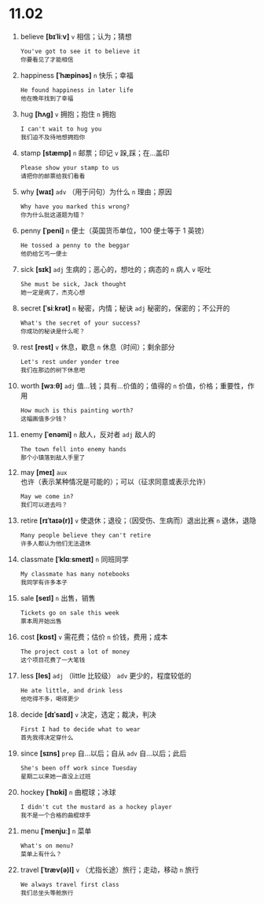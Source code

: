 # 11.02

1. believe **[bɪˈliːv]** `v` 相信；认为；猜想

   ```
   You've got to see it to believe it
   你要看见了才能相信
   ```

2. happiness **[ˈhæpinəs]** `n` 快乐；幸福

   ```
   He found happiness in later life
   他在晚年找到了幸福
   ```

3. hug **[hʌɡ]** `v` 拥抱；抱住 `n` 拥抱

   ```
   I can't wait to hug you
   我们迫不及待地想拥抱你
   ```

4. stamp **[stæmp]** `n` 邮票；印记 `v` 跺,踩；在...盖印

   ```
   Please show your stamp to us
   请把你的邮票给我们看看
   ```

5. why **[waɪ]** `adv` （用于问句）为什么 `n` 理由；原因

   ```
   Why have you marked this wrong?
   你为什么批这道题为错？
   ```

6. penny **[ˈpeni]** `n` 便士（英国货币单位，100 便士等于 1 英镑）

   ```
   He tossed a penny to the beggar
   他扔给乞丐一便士
   ```

7. sick **[sɪk]** `adj` 生病的；恶心的，想吐的；病态的 `n` 病人 `v` 呕吐

   ```
   She must be sick, Jack thought
   她一定是病了，杰克心想
   ```

8. secret **[ˈsiːkrət]** `n` 秘密，内情；秘诀 `adj` 秘密的，保密的；不公开的

   ```
   What's the secret of your success?
   你成功的秘诀是什么呢？
   ```

9. rest **[rest]** `v` 休息，歇息 `n` 休息（时间）；剩余部分

   ```
   Let's rest under yonder tree
   我们在那边的树下休息吧
   ```

10. worth **[wɜːθ]** `adj` 值...钱；具有...价值的；值得的 `n` 价值，价格；重要性，作用

    ```
    How much is this painting worth?
    这幅画值多少钱？
    ```

11. enemy **[ˈenəmi]** `n` 敌人，反对者 `adj` 敌人的

    ```
    The town fell into enemy hands
    那个小镇落到敌人手里了
    ```

12. may **[meɪ]** `aux` 也许（表示某种情况是可能的）；可以（征求同意或表示允许）

    ```
    May we come in?
    我们可以进去吗？
    ```

13. retire **[rɪˈtaɪə(r)]** `v` 使退休；退役；（因受伤、生病而）退出比赛 `n` 退休，退隐

    ```
    Many people believe they can't retire
    许多人都认为他们无法退休
    ```

14. classmate **[ˈklɑːsmeɪt]** `n` 同班同学

    ```
    My classmate has many notebooks
    我同学有许多本子
    ```

15. sale **[seɪl]** `n` 出售，销售

    ```
    Tickets go on sale this week
    票本周开始出售
    ```

16. cost **[kɒst]** `v` 需花费；估价 `n` 价钱，费用；成本

    ```
    The project cost a lot of money
    这个项目花费了一大笔钱
    ```

17. less **[les]** `adj` （little 比较级） `adv` 更少的，程度较低的

    ```
    He ate little, and drink less
    他吃得不多，喝得更少
    ```

18. decide **[dɪˈsaɪd]** `v` 决定，选定；裁决，判决

    ```
    First I had to decide what to wear
    首先我得决定穿什么
    ```

19. since **[sɪns]** `prep` 自...以后；自从 `adv` 自...以后；此后

    ```
    She's been off work since Tuesday
    星期二以来她一直没上过班
    ```

20. hockey **[ˈhɒki]** `n` 曲棍球；冰球

    ```
    I didn't cut the mustard as a hockey player
    我不是一个合格的曲棍球手
    ```

21. menu **[ˈmenjuː]** `n` 菜单

    ```
    What's on menu?
    菜单上有什么？
    ```

22. travel **[ˈtræv(ə)l]** `v` （尤指长途）旅行；走动，移动 `n` 旅行
    ```
    We always travel first class
    我们总坐头等舱旅行
    ```
